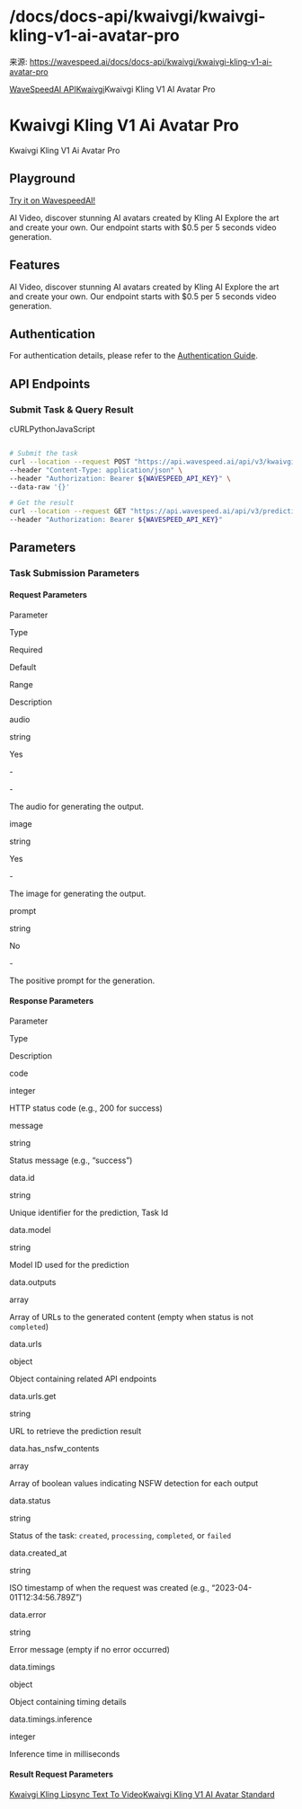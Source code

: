 # /docs/docs-api/kwaivgi/kwaivgi-kling-v1-ai-avatar-pro

来源: https://wavespeed.ai/docs/docs-api/kwaivgi/kwaivgi-kling-v1-ai-avatar-pro

[WaveSpeedAI API](/docs/docs-api/webhooks "WaveSpeedAI API")[Kwaivgi](/docs/docs-api/kwaivgi/kwaivgi-kling-effects "Kwaivgi")Kwaivgi Kling V1 AI Avatar Pro

# Kwaivgi Kling V1 Ai Avatar Pro

Kwaivgi Kling V1 Ai Avatar Pro

## Playground[](#playground)

[Try it on WavespeedAI!](https://wavespeed.ai/models/kwaivgi/kling-v1-ai-avatar-pro)

AI Video, discover stunning AI avatars created by Kling AI Explore the art and create your own. Our endpoint starts with $0.5 per 5 seconds video generation.

## Features[](#features)

AI Video, discover stunning AI avatars created by Kling AI Explore the art and create your own. Our endpoint starts with $0.5 per 5 seconds video generation.

## Authentication[](#authentication)

For authentication details, please refer to the [Authentication Guide](/docs/docs-authentication).

## API Endpoints[](#api-endpoints)

### Submit Task & Query Result[](#submit-task--query-result)

cURLPythonJavaScript

```bash

# Submit the task
curl --location --request POST "https://api.wavespeed.ai/api/v3/kwaivgi/kling-v1-ai-avatar-pro" \
--header "Content-Type: application/json" \
--header "Authorization: Bearer ${WAVESPEED_API_KEY}" \
--data-raw '{}'

# Get the result
curl --location --request GET "https://api.wavespeed.ai/api/v3/predictions/${requestId}/result" \
--header "Authorization: Bearer ${WAVESPEED_API_KEY}"
```

## Parameters[](#parameters)

### Task Submission Parameters[](#task-submission-parameters)

#### Request Parameters[](#request-parameters)

Parameter

Type

Required

Default

Range

Description

audio

string

Yes

\-

\-

The audio for generating the output.

image

string

Yes

\-

The image for generating the output.

prompt

string

No

\-

The positive prompt for the generation.

#### Response Parameters[](#response-parameters)

Parameter

Type

Description

code

integer

HTTP status code (e.g., 200 for success)

message

string

Status message (e.g., “success”)

data.id

string

Unique identifier for the prediction, Task Id

data.model

string

Model ID used for the prediction

data.outputs

array

Array of URLs to the generated content (empty when status is not `completed`)

data.urls

object

Object containing related API endpoints

data.urls.get

string

URL to retrieve the prediction result

data.has\_nsfw\_contents

array

Array of boolean values indicating NSFW detection for each output

data.status

string

Status of the task: `created`, `processing`, `completed`, or `failed`

data.created\_at

string

ISO timestamp of when the request was created (e.g., “2023-04-01T12:34:56.789Z”)

data.error

string

Error message (empty if no error occurred)

data.timings

object

Object containing timing details

data.timings.inference

integer

Inference time in milliseconds

#### Result Request Parameters[](#result-request-parameters)

[Kwaivgi Kling Lipsync Text To Video](/docs/docs-api/kwaivgi/kwaivgi-kling-lipsync-text-to-video "Kwaivgi Kling Lipsync Text To Video")[Kwaivgi Kling V1 AI Avatar Standard](/docs/docs-api/kwaivgi/kwaivgi-kling-v1-ai-avatar-standard "Kwaivgi Kling V1 AI Avatar Standard")